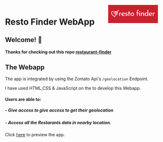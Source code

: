 <a href="https://resto-finder-webapp.netlify.app/">
    <img src="imgs/RestoFinderLogo.png" alt=""  align="right" height="60">
</a>

# Resto Finder WebApp

## Welcome! 👋

#### Thanks for checking out this repo [restaurant-finder](https://github.com/beharavenkatasatyaprasad/restaurant-finder/)

## The Webapp

The app is integrated by using the Zomato Api's `/geolocation` Endpoint.

I have used HTML,CSS & JavaScript on the to develop this Webapp.

#### Users are able to:

##### - Give access to give access to get their geolocation

##### - Access all the Restarants data in nearby location.

Click [here](https://resto-finder-webapp.netlify.app/) to preview the app.
